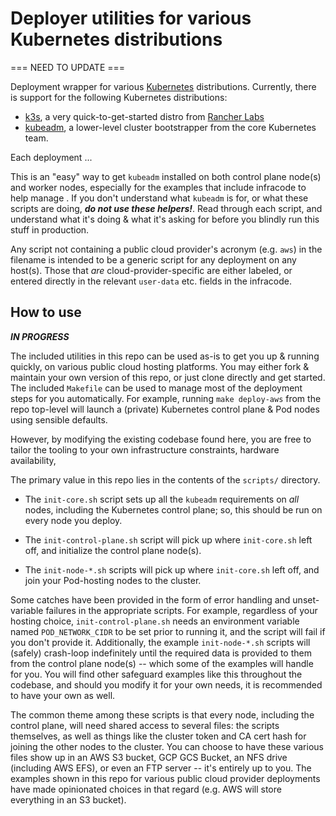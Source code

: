 Deployer utilities for various Kubernetes distributions
=======================================================

=== NEED TO UPDATE ===

Deployment wrapper for various [Kubernetes](https://kubernetes.io)
distributions. Currently, there is support for the following Kubernetes
distributions:

* [k3s](https://k3s.io/), a very quick-to-get-started distro from [Rancher
  Labs](https://rancher.com)
* [kubeadm](https://kubernetes.io/docs/setup/production-environment/tools/kubeadm),
  a lower-level cluster bootstrapper from the core Kubernetes team.

Each deployment ...

This is an "easy" way to get `kubeadm` installed on both control plane node(s)
and worker nodes, especially for the examples that include infracode to help
manage . If you don't understand what `kubeadm` is for, or what these scripts
are doing, ***do not use these helpers!***. Read through each script, and
understand what it's doing & what it's asking for before you blindly run this
stuff in production.

Any script not containing a public cloud provider's acronym (e.g. `aws`) in the
filename is intended to be a generic script for any deployment on any host(s).
Those that *are* cloud-provider-specific are either labeled, or entered directly
in the relevant `user-data` etc. fields in the infracode.

How to use
----------

***IN PROGRESS***

The included utilities in this repo can be used as-is to get you up & running
quickly, on various public cloud hosting platforms. You may either fork &
maintain your own version of this repo, or just clone directly and get started.
The included `Makefile` can be used to manage most of the deployment steps for
you automatically. For example, running `make deploy-aws` from the repo
top-level will launch a (private) Kubernetes control plane & Pod nodes using
sensible defaults.

However, by modifying the existing codebase found here, you are free to tailor
the tooling to your own infrastructure constraints, hardware availability, 

The primary value in this repo lies in the contents of the `scripts/` directory.

- The `init-core.sh` script sets up all the `kubeadm` requirements on *all*
  nodes, including the Kubernetes control plane; so, this should be run on every
  node you deploy.

- The `init-control-plane.sh` script will pick up where `init-core.sh` left off,
  and initialize the control plane node(s).

- The `init-node-*.sh` scripts will pick up where `init-core.sh` left off, and
  join your Pod-hosting nodes to the cluster.

Some catches have been provided in the form of error handling and unset-variable
failures in the appropriate scripts. For example, regardless of your hosting
choice, `init-control-plane.sh` needs an environment variable named
`POD_NETWORK_CIDR` to be set prior to running it, and the script will fail if
you don't provide it. Additionally, the example `init-node-*.sh` scripts will
(safely) crash-loop indefinitely until the required data is provided to them
from the control plane node(s) -- which some of the examples will handle for
you. You will find other safeguard examples like this throughout the codebase,
and should you modify it for your own needs, it is recommended to have your own
as well.

The common theme among these scripts is that every node, including the control
plane, will need shared access to several files: the scripts themselves, as well
as things like the cluster token and CA cert hash for joining the other nodes to
the cluster. You can choose to have these various files show up in an AWS S3
bucket, GCP GCS Bucket, an NFS drive (including AWS EFS), or even an FTP server
-- it's entirely up to you. The examples shown in this repo for various public
cloud provider deployments have made opinionated choices in that regard (e.g.
AWS will store everything in an S3 bucket).
